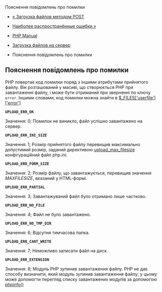 Пояснення повідомлень про помилки

-   [« Загрузка файлов методом POST](features.file-upload.post-method.html)
    
-   [Наиболее распространённые ошибки »](features.file-upload.common-pitfalls.html)
    
-   [PHP Manual](index.html)
    
-   [Загрузка файлов на сервер](features.file-upload.html)
    
-   Пояснення повідомлень про помилки
    

## Пояснення повідомлень про помилки

PHP повертає код помилки поряд з іншими атрибутами прийнятого файлу. Він розташований у масиві, що створюється PHP при завантаженні файлу, і може бути отриманий при зверненні по ключу `error`. Іншими словами, код помилки можна знайти в [$\_FILES\['userfile'\]\['error'\]](reserved.variables.files.html)

**`UPLOAD_ERR_OK`**

Значення: 0; Помилок не виникло, файл успішно завантажено на сервер.

**`UPLOAD_ERR_INI_SIZE`**

Значення: 1; Розмір прийнятого файлу перевищив максимально допустимий розмір, заданий директивою [upload\_max\_filesize](ini.core.html#ini.upload-max-filesize) конфігураційний файл php.ini.

**`UPLOAD_ERR_FORM_SIZE`**

Значення: 2; Розмір файлу, що завантажується, перевищив значення *MAXFILESIZE*, вказаний у HTML-формі.

**`UPLOAD_ERR_PARTIAL`**

Значення: 3; Завантажуваний файл було отримано лише частково.

**`UPLOAD_ERR_NO_FILE`**

Значення: 4; Файл не було завантажено.

**`UPLOAD_ERR_NO_TMP_DIR`**

Значення: 6; Відсутня тимчасова папка.

**`UPLOAD_ERR_CANT_WRITE`**

Значення: 7; Неможливо записати файл на диск.

**`UPLOAD_ERR_EXTENSION`**

Значення: 8; Модуль PHP зупинив завантаження файлу. PHP не дає способу визначити, який модуль зупинив завантаження файлу; у цьому може допомогти перегляд списку завантажених модулів за допомогою [phpinfo()](function.phpinfo.html)